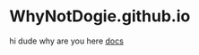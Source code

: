 # WhyNotDogie.github.io
hi
dude why are you here
[docs](https://WhyNotDogie.github.io/api/docs "docs")
